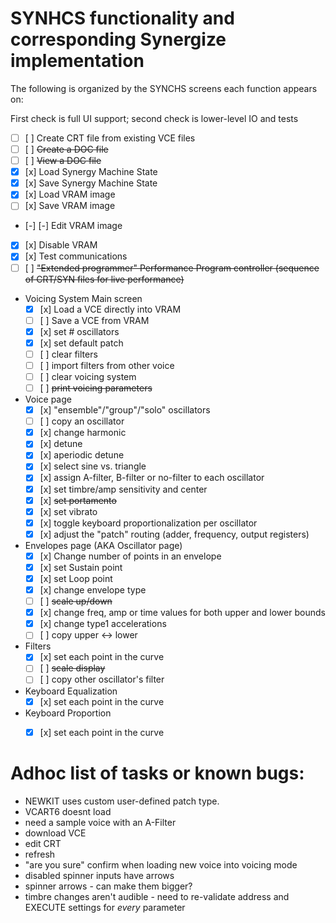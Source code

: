 # SYNHCS functionality and corresponding Synergize implementation

The following is organized by the SYNCHS screens each function appears on:

First check is full UI support; second check is lower-level IO and tests

* [ ] [ ] Create CRT file from existing VCE files
* [ ] [ ] <s>Create a DOC file</s>
* [ ] [ ] <s>View a DOC file</s>
* [x] [x] Load Synergy Machine State
* [x] [x] Save Synergy Machine State
* [x] [x] Load VRAM image
* [ ] [x] Save VRAM image
* [-] [-] Edit VRAM image
* [x] [x] Disable VRAM
* [x] [x] Test communications
* [ ] [ ] <s>"Extended programmer" Performance Program controller (sequence of CRT/SYN files for live performance)</s>

* Voicing System Main screen
    * [x] [x] Load a VCE directly into VRAM
    * [ ] [ ] Save a VCE from VRAM
    * [x] [x] set # oscillators
    * [x] [x] set default patch
    * [ ] [ ] clear filters
    * [ ] [ ] import filters from other voice
    * [ ] [ ] clear voicing system
    * [ ] [ ] <s>print voicing parameters</s>

* Voice page
    * [x] [x] "ensemble"/"group"/"solo" oscillators
    * [ ] [ ] copy an oscillator
    * [x] [x] change harmonic
    * [x] [x] detune
    * [x] [x] aperiodic detune
    * [x] [x] select sine vs. triangle
    * [x] [x] assign A-filter, B-filter or no-filter to each oscillator
    * [x] [x] set timbre/amp sensitivity and center
    * [x] [x] <s>set portamento</s>
    * [x] [x] set vibrato
    * [x] [x] toggle keyboard proportionalization per oscillator
    * [x] [x] adjust the "patch" routing (adder, frequency, output registers)

* Envelopes page (AKA Oscillator page)
    * [x] [x] Change number of points in an envelope
    * [x] [x] set Sustain point
    * [x] [x] set Loop point
    * [x] [x] change envelope type
    * [ ] [ ] <s>scale up/down</s>
    * [x] [x] change freq, amp or time values for both upper and lower bounds
    * [x] [x] change type1 accelerations
    * [ ] [ ] copy upper <-> lower

* Filters
    * [x] [x] set each point in the curve
    * [ ] [ ] <s>scale display</s>
    * [ ] [ ] copy other oscillator's filter

* Keyboard Equalization
    * [x] [x] set each point in the curve

* Keyboard Proportion
    * [x] [x] set each point in the curve



# Adhoc list of tasks or known bugs:

* NEWKIT uses custom user-defined patch type. 
* VCART6 doesnt load
* need a sample voice with an A-Filter
* download VCE
* edit CRT
* refresh
* "are you sure" confirm when loading new voice into voicing mode
* disabled spinner inputs have arrows
* spinner arrows - can make them bigger?
* timbre changes aren't audible - need to re-validate address and EXECUTE settings for _every_ parameter

